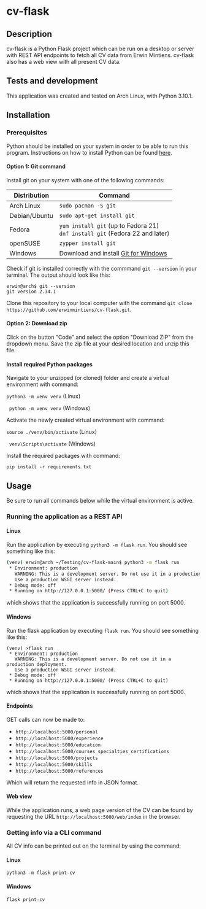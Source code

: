 # cv-flask
## Description
cv-flask is a Python Flask project which can be run on a desktop or server with REST API endpoints to fetch all CV data from Erwin Mintiens.
cv-flask also has a web view with all present CV data.

## Tests and development

This application was created and tested on Arch Linux, with Python 3.10.1.

## Installation
### Prerequisites

Python should be installed on your system in order to be able to run this program. Instructions on how to install Python can be found [here](https://www.python.org/downloads/).

#### Option 1: Git command
Install git on your system with one of the following commands:

| Distribution | Command |
| ------------- | ------------- |
| Arch Linux | ```sudo pacman -S git``` |
| Debian/Ubuntu | ```sudo apt-get install git``` |
| Fedora | ```yum install git``` (up to Fedora 21)<br>```dnf install git``` (Fedora 22 and later) |
| openSUSE | ```zypper install git``` |
| Windows | Download and install [Git for Windows](https://git-scm.com/download/win) |

Check if git is installed correctly with the commmand ```git --version``` in your terminal.
The output should look like this:

```
erwin@arch$ git --version
git version 2.34.1
```

Clone this repository to your local computer with the command ```git clone https://github.com/erwinmintiens/cv-flask.git```.

#### Option 2: Download zip

Click on the button "Code" and select the option "Download ZIP" from the dropdown menu. Save the zip file at your desired location and unzip this file.

#### Install required Python packages

Navigate to your unzipped (or cloned) folder and create a virtual environment with command:

```python3 -m venv venv``` (Linux)

``` python -m venv venv``` (Windows)

Activate the newly created virtual environment with command:

```source ./venv/bin/activate``` (Linux)

``` venv\Scripts\activate``` (Windows)

Install the required packages with command:

```pip install -r requirements.txt```

## Usage

Be sure to run all commands below while the virtual environment is active.

### Running the application as a REST API

#### Linux

Run the application by executing ```python3 -m flask run```. You should see something like this:

``` bash
(venv) erwin@arch ~/Testing/cv-flask-main$ python3 -m flask run
 * Environment: production
   WARNING: This is a development server. Do not use it in a production deployment.
   Use a production WSGI server instead.
 * Debug mode: off
 * Running on http://127.0.0.1:5000/ (Press CTRL+C to quit)

```

which shows that the application is successfully running on port 5000.

#### Windows

Run the flask application by executing ```flask run```. You should see something like this:

```
(venv) >flask run
 * Environment: production
   WARNING: This is a development server. Do not use it in a production deployment.
   Use a production WSGI server instead.
 * Debug mode: off
 * Running on http://127.0.0.1:5000/ (Press CTRL+C to quit)
```

which shows that the application is successfully running on port 5000.

#### Endpoints

GET calls can now be made to:
- ```http://localhost:5000/personal```
- ```http://localhost:5000/experience```
- ```http://localhost:5000/education```
- ```http://localhost:5000/courses_specialties_certifications```
- ```http://localhost:5000/projects```
- ```http://localhost:5000/skills```
- ```http://localhost:5000/references```

Which will return the requested info in JSON format.

#### Web view

While the application runs, a web page version of the CV can be found by requesting the URL ```http://localhost:5000/web/index``` in the browser.

### Getting info via a CLI command

All CV info can be printed out on the terminal by using the command:

#### Linux

```python3 -m flask print-cv```

#### Windows

```flask print-cv```
